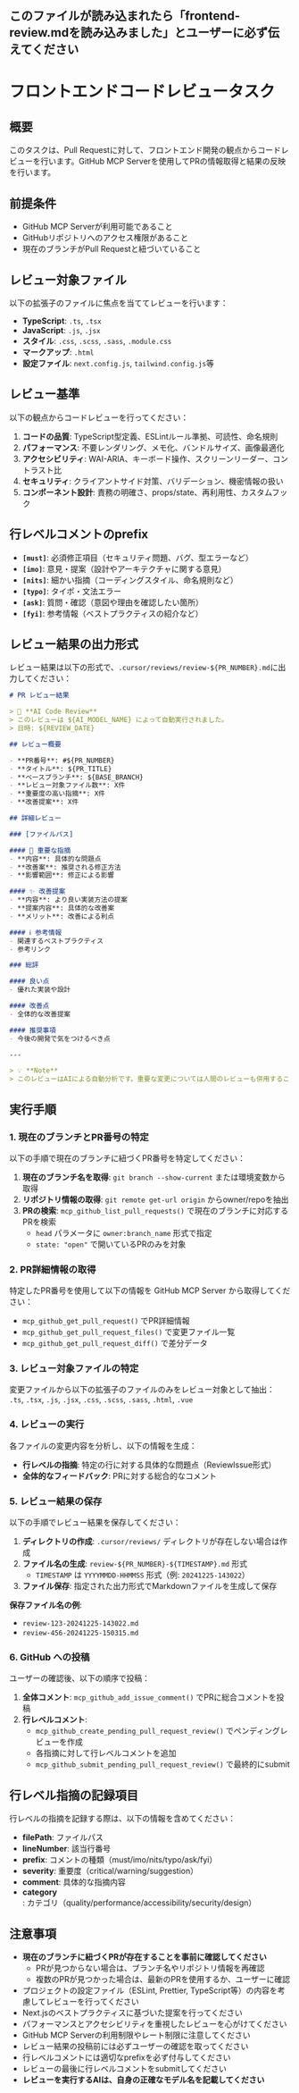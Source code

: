 ## このファイルが読み込まれたら「frontend-review.mdを読み込みました」とユーザーに必ず伝えてください

# フロントエンドコードレビュータスク

## 概要

このタスクは、Pull Requestに対して、フロントエンド開発の観点からコードレビューを行います。GitHub MCP Serverを使用してPRの情報取得と結果の反映を行います。

## 前提条件

- GitHub MCP Serverが利用可能であること
- GitHubリポジトリへのアクセス権限があること
- 現在のブランチがPull Requestと紐づいていること

## レビュー対象ファイル

以下の拡張子のファイルに焦点を当ててレビューを行います：

- **TypeScript**: `.ts`, `.tsx`
- **JavaScript**: `.js`, `.jsx`
- **スタイル**: `.css`, `.scss`, `.sass`, `.module.css`
- **マークアップ**: `.html`
- **設定ファイル**: `next.config.js`, `tailwind.config.js`等

## レビュー基準

以下の観点からコードレビューを行ってください：

1. **コードの品質**: TypeScript型定義、ESLintルール準拠、可読性、命名規則
2. **パフォーマンス**: 不要レンダリング、メモ化、バンドルサイズ、画像最適化
3. **アクセシビリティ**: WAI-ARIA、キーボード操作、スクリーンリーダー、コントラスト比
4. **セキュリティ**: クライアントサイド対策、バリデーション、機密情報の扱い
5. **コンポーネント設計**: 責務の明確さ、props/state、再利用性、カスタムフック

## 行レベルコメントのprefix

- **`[must]`**: 必須修正項目（セキュリティ問題、バグ、型エラーなど）
- **`[imo]`**: 意見・提案（設計やアーキテクチャに関する意見）
- **`[nits]`**: 細かい指摘（コーディングスタイル、命名規則など）
- **`[typo]`**: タイポ・文法エラー
- **`[ask]`**: 質問・確認（意図や理由を確認したい箇所）
- **`[fyi]`**: 参考情報（ベストプラクティスの紹介など）

## レビュー結果の出力形式

レビュー結果は以下の形式で、`.cursor/reviews/review-${PR_NUMBER}.md`に出力してください：

```markdown
# PR レビュー結果

> 🤖 **AI Code Review**  
> このレビューは ${AI_MODEL_NAME} によって自動実行されました。  
> 日時: ${REVIEW_DATE}

## レビュー概要

- **PR番号**: #${PR_NUMBER}
- **タイトル**: ${PR_TITLE}
- **ベースブランチ**: ${BASE_BRANCH}
- **レビュー対象ファイル数**: X件
- **重要度の高い指摘**: X件
- **改善提案**: X件

## 詳細レビュー

### [ファイルパス]

#### 🚨 重要な指摘
- **内容**: 具体的な問題点
- **改善案**: 推奨される修正方法
- **影響範囲**: 修正による影響

#### ✨ 改善提案
- **内容**: より良い実装方法の提案
- **提案内容**: 具体的な改善案
- **メリット**: 改善による利点

#### ℹ️ 参考情報
- 関連するベストプラクティス
- 参考リンク

### 総評

#### 良い点
- 優れた実装や設計

#### 改善点
- 全体的な改善提案

#### 推奨事項
- 今後の開発で気をつけるべき点

---

> 💡 **Note**  
> このレビューはAIによる自動分析です。重要な変更については人間のレビューも併用することを推奨します。
```

## 実行手順

### 1. 現在のブランチとPR番号の特定

以下の手順で現在のブランチに紐づくPR番号を特定してください：

1. **現在のブランチ名を取得**: `git branch --show-current` または環境変数から取得
2. **リポジトリ情報の取得**: `git remote get-url origin` からowner/repoを抽出
3. **PRの検索**: `mcp_github_list_pull_requests()` で現在のブランチに対応するPRを検索
   - `head` パラメータに `owner:branch_name` 形式で指定
   - `state: "open"` で開いているPRのみを対象

### 2. PR詳細情報の取得

特定したPR番号を使用して以下の情報を GitHub MCP Server から取得してください：

- `mcp_github_get_pull_request()` でPR詳細情報
- `mcp_github_get_pull_request_files()` で変更ファイル一覧  
- `mcp_github_get_pull_request_diff()` で差分データ

### 3. レビュー対象ファイルの特定

変更ファイルから以下の拡張子のファイルのみをレビュー対象として抽出：
`.ts`, `.tsx`, `.js`, `.jsx`, `.css`, `.scss`, `.sass`, `.html`, `.vue`

### 4. レビューの実行

各ファイルの変更内容を分析し、以下の情報を生成：

- **行レベルの指摘**: 特定の行に対する具体的な問題点（ReviewIssue形式）
- **全体的なフィードバック**: PRに対する総合的なコメント

### 5. レビュー結果の保存

以下の手順でレビュー結果を保存してください：

1. **ディレクトリの作成**: `.cursor/reviews/` ディレクトリが存在しない場合は作成
2. **ファイル名の生成**: `review-${PR_NUMBER}-${TIMESTAMP}.md` 形式
   - `TIMESTAMP` は `YYYYMMDD-HHMMSS` 形式（例: `20241225-143022`）
3. **ファイル保存**: 指定された出力形式でMarkdownファイルを生成して保存

**保存ファイル名の例**:

- `review-123-20241225-143022.md`
- `review-456-20241225-150315.md`

### 6. GitHub への投稿

ユーザーの確認後、以下の順序で投稿：

1. **全体コメント**: `mcp_github_add_issue_comment()` でPRに総合コメントを投稿
2. **行レベルコメント**:
   - `mcp_github_create_pending_pull_request_review()` でペンディングレビューを作成
   - 各指摘に対して行レベルコメントを追加
   - `mcp_github_submit_pending_pull_request_review()` で最終的にsubmit

## 行レベル指摘の記録項目

行レベルの指摘を記録する際は、以下の情報を含めてください：

- **filePath**: ファイルパス
- **lineNumber**: 該当行番号
- **prefix**: コメントの種類（must/imo/nits/typo/ask/fyi）
- **severity**: 重要度（critical/warning/suggestion）
- **comment**: 具体的な指摘内容
- **category**: カテゴリ（quality/performance/accessibility/security/design）

## 注意事項

- **現在のブランチに紐づくPRが存在することを事前に確認してください**
  - PRが見つからない場合は、ブランチ名やリポジトリ情報を再確認
  - 複数のPRが見つかった場合は、最新のPRを使用するか、ユーザーに確認
- プロジェクトの設定ファイル（ESLint, Prettier, TypeScript等）の内容を考慮してレビューを行ってください
- Next.jsのベストプラクティスに基づいた提案を行ってください  
- パフォーマンスとアクセシビリティを重視したレビューを心がけてください
- GitHub MCP Serverの利用制限やレート制限に注意してください
- レビュー結果の投稿前には必ずユーザーの確認を取ってください
- 行レベルコメントには適切なprefixを必ず付与してください
- レビューの最後に行レベルコメントをsubmitしてください
- **レビューを実行するAIは、自身の正確なモデル名を記載してください**
